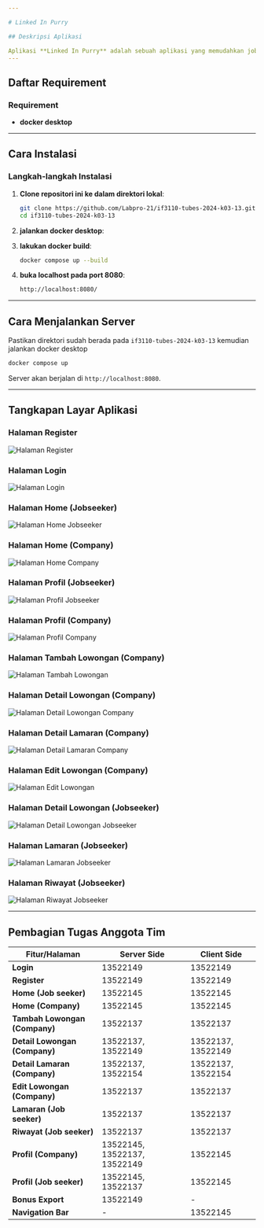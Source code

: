 ```yaml
---

# Linked In Purry

## Deskripsi Aplikasi

Aplikasi **Linked In Purry** adalah sebuah aplikasi yang memudahkan jobseeker untuk mencari pekerjaan yang sesuai dengan keahlian mereka dan juga memudahkan company untuk mencari pekerja untuk perusahaan mereka
---
```


## Daftar Requirement

### Requirement
- **docker desktop**

---

## Cara Instalasi

### Langkah-langkah Instalasi

1. **Clone repositori ini ke dalam direktori lokal**:
   ```bash
   git clone https://github.com/Labpro-21/if3110-tubes-2024-k03-13.git
   cd if3110-tubes-2024-k03-13
   ```

2. **jalankan docker desktop**:

3. **lakukan docker build**:
   ```bash
   docker compose up --build
   ```

4. **buka localhost pada port 8080**:
   ```bash
   http://localhost:8080/
   ```
---

## Cara Menjalankan Server
  Pastikan direktori sudah berada pada ``if3110-tubes-2024-k03-13``
  kemudian jalankan docker desktop
   ```bash
   docker compose up
   ```
   Server akan berjalan di `http://localhost:8080`.

---

## Tangkapan Layar Aplikasi

### Halaman Register
![Halaman Register](images/register.png)

### Halaman Login
![Halaman Login](images/login.png)

### Halaman Home (Jobseeker)
![Halaman Home Jobseeker](images/home_Jobseeker.png)

### Halaman Home (Company)
![Halaman Home Company](images/home_Company.png)

### Halaman Profil (Jobseeker)
![Halaman Profil Jobseeker](images/profil_Jobseeker.png)

### Halaman Profil (Company)
![Halaman Profil Company](images/profil_Company.png)

### Halaman Tambah Lowongan (Company)
![Halaman Tambah Lowongan](images/tambah_Lowongan_Company.png)

### Halaman Detail Lowongan (Company)
![Halaman Detail Lowongan Company](images/detail_Lowongan_Company.png)

### Halaman Detail Lamaran (Company)
![Halaman Detail Lamaran Company](images/detail_Lamaran_Company.png)

### Halaman Edit Lowongan (Company)
![Halaman Edit Lowongan](images/edit_Lowongan_Company.png)

### Halaman Detail Lowongan (Jobseeker)
![Halaman Detail Lowongan Jobseeker](images/detail_Lowongan_Jobseeker.png)

### Halaman Lamaran (Jobseeker)
![Halaman Lamaran Jobseeker](images/lamaran_Jobseeker.png)

### Halaman Riwayat (Jobseeker)
![Halaman Riwayat Jobseeker](images/riwayat_Jobseeker.png)

---

## Pembagian Tugas Anggota Tim


| Fitur/Halaman                         | Server Side      | Client Side    |
|-------------------------------|----------------------|----------------------|
| **Login**                      | 13522149             | 13522149             |
| **Register**                   | 13522149             | 13522149             |
| **Home (Job seeker)**          | 13522145             | 13522145             |
| **Home (Company)**             | 13522145             | 13522145             |
| **Tambah Lowongan (Company)**  | 13522137             | 13522137             |
| **Detail Lowongan (Company)**  | 13522137, 13522149   | 13522137, 13522149   |
| **Detail Lamaran (Company)**   | 13522137, 13522154   | 13522137, 13522154   |
| **Edit Lowongan (Company)**    | 13522137             | 13522137             |
| **Lamaran (Job seeker)**       | 13522137             | 13522137             |
| **Riwayat (Job seeker)**       | 13522137             | 13522137             |
| **Profil (Company)**           | 13522145, 13522137, 13522149   | 13522145             |
| **Profil (Job seeker)**        | 13522145, 13522137   | 13522145             |
| **Bonus Export**               | 13522149             | -                    |
| **Navigation Bar**             | -                    | 13522145             |
